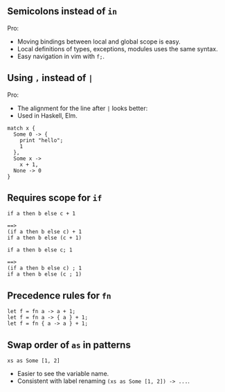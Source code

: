 
## Semicolons instead of `in`

Pro:
- Moving bindings between local and global scope is easy.
- Local definitions of types, exceptions, modules uses the same syntax.
- Easy navigation in vim with `f;`.


## Using `,` instead of `|`

Pro:
- The alignment for the line after `|` looks better:
- Used in Haskell, Elm.
```
match x {
  Some 0 -> {
    print "hello";
    1
  },
  Some x ->
    x + 1,
  None -> 0
}
```


## Requires scope for `if`

```
if a then b else c + 1

==> 
(if a then b else c) + 1
if a then b else (c + 1)
```

```
if a then b else c; 1

==> 
(if a then b else c) ; 1
if a then b else (c ; 1)
```


## Precedence rules for `fn`

```
let f = fn a -> a + 1;
let f = fn a -> { a } + 1;
let f = fn { a -> a } + 1;
```


## Swap order of `as` in patterns

```
xs as Some [1, 2]
```

- Easier to see the variable name.
- Consistent with label renaming `(xs as Some [1, 2]) -> ...`.
